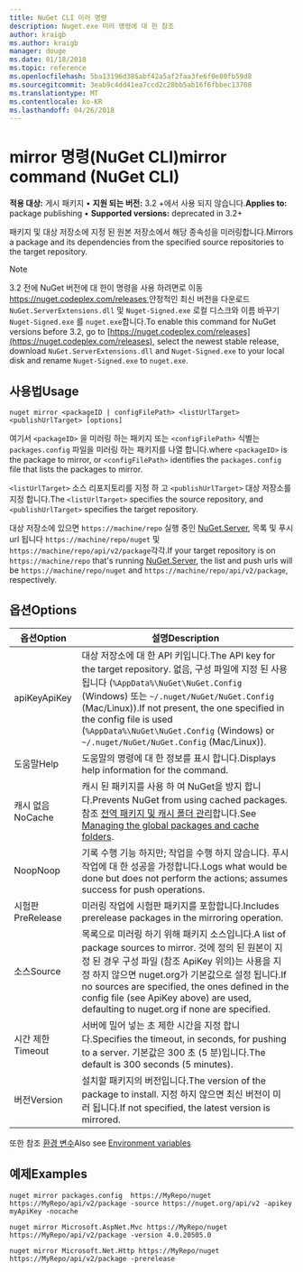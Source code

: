 ```yaml
---
title: NuGet CLI 미러 명령
description: Nuget.exe 미러 명령에 대 한 참조
author: kraigb
ms.author: kraigb
manager: douge
ms.date: 01/18/2018
ms.topic: reference
ms.openlocfilehash: 5ba13196d385abf42a5af2faa3fe6f0e80fb59d8
ms.sourcegitcommit: 3eab9c4dd41ea7ccd2c28bb5ab16f6fbbec13708
ms.translationtype: MT
ms.contentlocale: ko-KR
ms.lasthandoff: 04/26/2018
---
```

# <a name="mirror-command-nuget-cli"></a><span data-ttu-id="d92d7-103">mirror 명령(NuGet CLI)</span><span class="sxs-lookup"><span data-stu-id="d92d7-103">mirror command (NuGet CLI)</span></span>

<span data-ttu-id="d92d7-104">**적용 대상:** 게시 패키지 &bullet; **지원 되는 버전:** 3.2 +에서 사용 되지 않습니다.</span><span class="sxs-lookup"><span data-stu-id="d92d7-104">**Applies to:** package publishing &bullet; **Supported versions:** deprecated in 3.2+</span></span>

<span data-ttu-id="d92d7-105">패키지 및 대상 저장소에 지정 된 원본 저장소에서 해당 종속성을 미러링합니다.</span><span class="sxs-lookup"><span data-stu-id="d92d7-105">Mirrors a package and its dependencies from the specified source repositories to the target repository.</span></span>

> [!NOTE]
> <span data-ttu-id="d92d7-106">3.2 전에 NuGet 버전에 대 한이 명령을 사용 하려면로 이동 [ https://nuget.codeplex.com/releases ](https://nuget.codeplex.com/releases)안정적인 최신 버전을 다운로드 `NuGet.ServerExtensions.dll` 및 `Nuget-Signed.exe` 로컬 디스크와 이름 바꾸기 `Nuget-Signed.exe` 를 `nuget.exe`합니다.</span><span class="sxs-lookup"><span data-stu-id="d92d7-106">To enable this command for NuGet versions before 3.2, go to [https://nuget.codeplex.com/releases](https://nuget.codeplex.com/releases), select the newest stable release, download `NuGet.ServerExtensions.dll` and `Nuget-Signed.exe` to your local disk and rename `Nuget-Signed.exe` to `nuget.exe`.</span></span>

## <a name="usage"></a><span data-ttu-id="d92d7-107">사용법</span><span class="sxs-lookup"><span data-stu-id="d92d7-107">Usage</span></span>

```cli
nuget mirror <packageID | configFilePath> <listUrlTarget> <publishUrlTarget> [options]
```

<span data-ttu-id="d92d7-108">여기서 `<packageID>` 을 미러링 하는 패키지 또는 `<configFilePath>` 식별는 `packages.config` 파일을 미러링 하는 패키지를 나열 합니다.</span><span class="sxs-lookup"><span data-stu-id="d92d7-108">where `<packageID>` is the package to mirror, or `<configFilePath>` identifies the `packages.config` file that lists the packages to mirror.</span></span>

<span data-ttu-id="d92d7-109">`<listUrlTarget>` 소스 리포지토리를 지정 하 고 `<publishUrlTarget>` 대상 저장소를 지정 합니다.</span><span class="sxs-lookup"><span data-stu-id="d92d7-109">The `<listUrlTarget>` specifies the source repository, and `<publishUrlTarget>` specifies the target repository.</span></span>

<span data-ttu-id="d92d7-110">대상 저장소에 있으면 `https://machine/repo` 실행 중인 [NuGet.Server](../hosting-packages/nuget-server.md), 목록 및 푸시 url 됩니다 `https://machine/repo/nuget` 및 `https://machine/repo/api/v2/package`각각.</span><span class="sxs-lookup"><span data-stu-id="d92d7-110">If your target repository is on `https://machine/repo` that's running [NuGet.Server](../hosting-packages/nuget-server.md), the list and push urls will be `https://machine/repo/nuget` and `https://machine/repo/api/v2/package`, respectively.</span></span>

## <a name="options"></a><span data-ttu-id="d92d7-111">옵션</span><span class="sxs-lookup"><span data-stu-id="d92d7-111">Options</span></span>

| <span data-ttu-id="d92d7-112">옵션</span><span class="sxs-lookup"><span data-stu-id="d92d7-112">Option</span></span> | <span data-ttu-id="d92d7-113">설명</span><span class="sxs-lookup"><span data-stu-id="d92d7-113">Description</span></span> |
| --- | --- |
| <span data-ttu-id="d92d7-114">apiKey</span><span class="sxs-lookup"><span data-stu-id="d92d7-114">ApiKey</span></span> | <span data-ttu-id="d92d7-115">대상 저장소에 대 한 API 키입니다.</span><span class="sxs-lookup"><span data-stu-id="d92d7-115">The API key for the target repository.</span></span> <span data-ttu-id="d92d7-116">없음, 구성 파일에 지정 된 사용 됩니다 (`%AppData%\NuGet\NuGet.Config` (Windows) 또는 `~/.nuget/NuGet/NuGet.Config` (Mac/Linux)).</span><span class="sxs-lookup"><span data-stu-id="d92d7-116">If not present,  the one specified in the config file is used (`%AppData%\NuGet\NuGet.Config` (Windows) or `~/.nuget/NuGet/NuGet.Config` (Mac/Linux)).</span></span> |
| <span data-ttu-id="d92d7-117">도움말</span><span class="sxs-lookup"><span data-stu-id="d92d7-117">Help</span></span> | <span data-ttu-id="d92d7-118">도움말의 명령에 대 한 정보를 표시 합니다.</span><span class="sxs-lookup"><span data-stu-id="d92d7-118">Displays help information for the command.</span></span> |
| <span data-ttu-id="d92d7-119">캐시 없음</span><span class="sxs-lookup"><span data-stu-id="d92d7-119">NoCache</span></span> | <span data-ttu-id="d92d7-120">캐시 된 패키지를 사용 하 여 NuGet을 방지 합니다.</span><span class="sxs-lookup"><span data-stu-id="d92d7-120">Prevents NuGet from using cached packages.</span></span> <span data-ttu-id="d92d7-121">참조 [전역 패키지 및 캐시 폴더 관리](../consume-packages/managing-the-global-packages-and-cache-folders.md)합니다.</span><span class="sxs-lookup"><span data-stu-id="d92d7-121">See [Managing the global packages and cache folders](../consume-packages/managing-the-global-packages-and-cache-folders.md).</span></span> |
| <span data-ttu-id="d92d7-122">Noop</span><span class="sxs-lookup"><span data-stu-id="d92d7-122">Noop</span></span> | <span data-ttu-id="d92d7-123">기록 수행 기능 하지만; 작업을 수행 하지 않습니다. 푸시 작업에 대 한 성공을 가정합니다.</span><span class="sxs-lookup"><span data-stu-id="d92d7-123">Logs what would be done but does not perform the actions; assumes success for push operations.</span></span> |
| <span data-ttu-id="d92d7-124">시험판</span><span class="sxs-lookup"><span data-stu-id="d92d7-124">PreRelease</span></span> | <span data-ttu-id="d92d7-125">미러링 작업에 시험판 패키지를 포함합니다.</span><span class="sxs-lookup"><span data-stu-id="d92d7-125">Includes prerelease packages in the mirroring operation.</span></span> |
| <span data-ttu-id="d92d7-126">소스</span><span class="sxs-lookup"><span data-stu-id="d92d7-126">Source</span></span> | <span data-ttu-id="d92d7-127">목록으로 미러링 하기 위해 패키지 소스입니다.</span><span class="sxs-lookup"><span data-stu-id="d92d7-127">A list of package sources to mirror.</span></span> <span data-ttu-id="d92d7-128">것에 정의 된 원본이 지정 된 경우 구성 파일 (참조 ApiKey 위의)는 사용을 지정 하지 않으면 nuget.org가 기본값으로 설정 됩니다.</span><span class="sxs-lookup"><span data-stu-id="d92d7-128">If no sources are specified, the ones defined in the config file (see ApiKey above) are used, defaulting to nuget.org if none are specified.</span></span> |
| <span data-ttu-id="d92d7-129">시간 제한</span><span class="sxs-lookup"><span data-stu-id="d92d7-129">Timeout</span></span> | <span data-ttu-id="d92d7-130">서버에 밀어 넣는 초 제한 시간을 지정 합니다.</span><span class="sxs-lookup"><span data-stu-id="d92d7-130">Specifies the timeout, in seconds, for pushing to a server.</span></span> <span data-ttu-id="d92d7-131">기본값은 300 초 (5 분)입니다.</span><span class="sxs-lookup"><span data-stu-id="d92d7-131">The default is 300 seconds (5 minutes).</span></span> |
| <span data-ttu-id="d92d7-132">버전</span><span class="sxs-lookup"><span data-stu-id="d92d7-132">Version</span></span> | <span data-ttu-id="d92d7-133">설치할 패키지의 버전입니다.</span><span class="sxs-lookup"><span data-stu-id="d92d7-133">The version of the package to install.</span></span> <span data-ttu-id="d92d7-134">지정 하지 않으면 최신 버전이 미러 됩니다.</span><span class="sxs-lookup"><span data-stu-id="d92d7-134">If not specified, the latest version is mirrored.</span></span> |

<span data-ttu-id="d92d7-135">또한 참조 [환경 변수](cli-ref-environment-variables.md)</span><span class="sxs-lookup"><span data-stu-id="d92d7-135">Also see [Environment variables](cli-ref-environment-variables.md)</span></span>

## <a name="examples"></a><span data-ttu-id="d92d7-136">예제</span><span class="sxs-lookup"><span data-stu-id="d92d7-136">Examples</span></span>

```cli
nuget mirror packages.config  https://MyRepo/nuget https://MyRepo/api/v2/package -source https://nuget.org/api/v2 -apikey myApiKey -nocache

nuget mirror Microsoft.AspNet.Mvc https://MyRepo/nuget https://MyRepo/api/v2/package -version 4.0.20505.0

nuget mirror Microsoft.Net.Http https://MyRepo/nuget https://MyRepo/api/v2/package -prerelease
```

